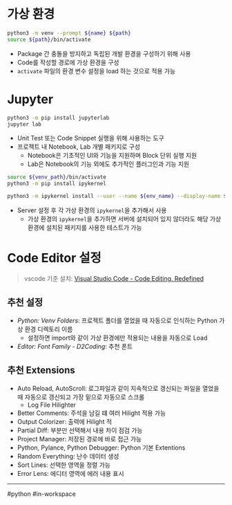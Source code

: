 # 가상 환경
```bash
python3 -m venv --prompt ${name} ${path}
source ${path}/bin/activate
```
- Package 간 충돌을 방지하고 독립된 개발 환경을 구성하기 위해 사용
- Code를 작성할 경로에 가상 환경을 구성
- `activate` 파일의 환경 변수 설정을 load 하는 것으로 적용 가능

# Jupyter
```bash
python3 -m pip install jupyterlab
jupyter lab
```
- Unit Test 또는 Code Snippet 실행을 위해 사용하는 도구
- 프로젝트 내 Notebook, Lab 개별 패키지로 구성
	- Notebook은 기초적인 UI와 기능을 지원하며 Block 단위 실행 지원
	- Lab은 Notebook의 기능 외에도 추가적인 플러그인과 기능 지원

```bash
source ${venv_path}/bin/activate
python3 -m pip install ipykernel

python3 -m ipykernel install --user --name ${env_name} --display-name ${display_name}
```
- Server 설정 후 각 가상 환경의 `ipykernel`을 추가해서 사용
	- 가상 환경의 `ipykernel`을 추가하면 서버에 설치되어 있지 않더라도 해당 가상환경에 설치된 패키지를 사용한 테스트가 가능

# Code Editor 설정
> vscode 기준
> 설치: [Visual Studio Code - Code Editing. Redefined](https://code.visualstudio.com/)

## 추천 설정
- _Python: Venv Folders_: 프로젝트 폴더를 열었을 때 자동으로 인식하는 Python 가상 환경 디렉토리 이름
	- 설정하면 import와 같이 가상 환경에만 적용되는 내용을 자동으로 Load
- _Editor: Font Family - D2Coding_: 추천 폰트
## 추천 Extensions
- Auto Reload, AutoScroll: 로그파일과 같이 지속적으로 갱신되는 파일을 열었을 때 자동으로 갱신되고 가장 밑으로 자동으로 스크롤
	- Log File Hilighter
- Better Comments: 주석을 남길 떄 여러 Hilight 적용 가능
- Output Colorizer: 출력에 Hilight 적
- Partial Diff: 부분만 선택해서 내용 차이 점검 가능
- Project Manager: 저장된 경로에 바로 접근 가능 
- Python, Pylance, Python Debugger: Python 기본 Extentions
- Random Everything: 난수 데이터 생성
- Sort Lines: 선택한 영역을 정렬 가능
- Error Lens: 에디터 영역에 에러 내용 표시



---
#python #in-workspace 